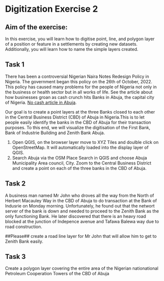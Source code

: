 # Digitization Exercise 2

## Aim of the exercise:

In this exercise, you will learn how to digitise point, line, and polygon layer of a position or feature in a settlements by creating new datasets. Additionally, you will learn how to name the simple layers created.

## Task 1
There has been a controversial Nigerian Naira Notes Redesign Policy in Nigeria. The government began this policy on the 26th of October, 2022. This policy has caused many problems for the people of Nigeria not only in the business or health sector but in all works of life. See the article about how businesses groan as cash crunch hits Banks in Abuja, the capital city of Nigeria. [No cash article in Abuja](https://businessday.ng/news/article/business-groan-as-cash-crunch-hits-banks-in-abuja/).

Our goal is to create a point layers at the three Banks closed to each other in the Central Business District (CBD) of Abuja in Nigeria.This is to let people easily identify the banks in the CBD of Abuja for their transaction purposes. To this end, we will visualize the digitisation of the First Bank, Bank of Industrie Building and Zenith Bank Abuja. 

1. Open QGIS, on the browser layer move to XYZ Tiles and doulble click on OpenStreetMap. It will automatically loaded into the display layer of QGIS.
2. Search Abuja via the OSM Place Search in QGIS and choose Abuja Municipality Area council, City. Zoom to the Central Business District and create a point on each of the three banks in the CBD of Abuja.

## Task 2
A business man named Mr John who droves all the way from the North of Herbert Macauley Way in the CBD of Abuja to do transaction at the Bank of Indusrie on Monday morning. Unfortunately, he found out that the networt server of the bank is down and needed to proceed to the Zenith Bank as the only functioning Bank. He later discovered that there is an heavy road blocked at the junction of Indepence avenue and Tafawa Balewa way due to road construction.

##Please## create a road line layer for Mr John that will allow him to get to Zenith Bank easily.

## Task 3

Create a polygon layer covering the entire area of the Nigerian nationational Petroleum Cooperation Towers of the CBD of Abuja

